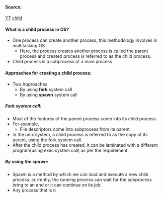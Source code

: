 #### Source:
[YT](https://www.youtube.com/watch?v=7VOW4zkDZrQ&list=PL3uLubnzL2Tlbyrr2GFVRE7Azo8FJe-dJ&index=6)
[child](https://www.includehelp.com/operating-systems/child-process-in-operating-system.aspx)


#### What is a child process in OS?

* One process can create another process, this methodology involves in multitasking OS
	* Here, the process creates another process is called the parent process and created process is referred to as the child process.
* Child process is a subprocess of a main process

#### Approaches for creating a child process:

* Two Approaches
	* By using **fork** system call
	* By using **spawn** system call

##### Fork system call:

* Most of the features of the parent process come into its child process.
* For example,
	* File descriptors come into subprocess from its parent
* In the unix system, a child process is referred to as the copy of its parent, using the fork system call.
* After the child process has created, it can be laminated with a different program(using exec system call) as per the requirement.

##### By using the spawn:

* Spawn is a method by which we can load and execute a new child process. currently, the running process can wait for the subprocess bring to an end or it can continue on its job.
* Any process that is n